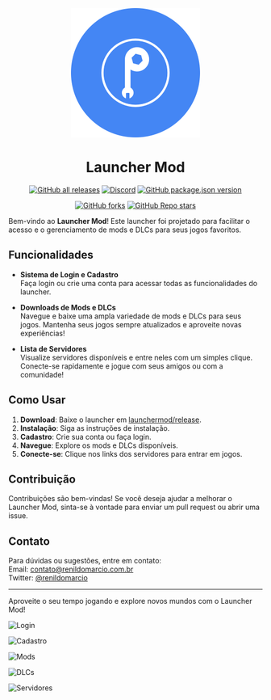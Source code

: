 <p align="center"><img src="build/icon.png" alt="icon-launcher"></p>

<h1 align="center">Launcher Mod</h1>

<p align="center">
  <a href="https://github.com/psycodeliccircus/launchermod/releases"><img src="https://img.shields.io/github/downloads/psycodeliccircus/launchermod/total?style=for-the-badge" alt="GitHub all releases"></a>
  <a href="#"><img src="https://img.shields.io/discord/1109728016336175154?style=for-the-badge" alt="Discord"></a>
  <a href="https://github.com/psycodeliccircus/launchermod/releases"><img src="https://img.shields.io/github/package-json/v/psycodeliccircus/launchermod?style=for-the-badge" alt="GitHub package.json version"></a>
</p>
<p align="center">
  <a href="https://github.com/psycodeliccircus/launchermod/forks"><img src="https://img.shields.io/github/forks/psycodeliccircus/launchermod?style=for-the-badge" alt="GitHub forks"></a>
  <a href="https://github.com/psycodeliccircus/launchermod/stargazers"><img src="https://img.shields.io/github/stars/psycodeliccircus/launchermod?style=for-the-badge" alt="GitHub Repo stars"></a>
</p>

Bem-vindo ao **Launcher Mod**! 
Este launcher foi projetado para facilitar o acesso e o gerenciamento de mods e DLCs para seus jogos favoritos.

## Funcionalidades

- **Sistema de Login e Cadastro**  
  Faça login ou crie uma conta para acessar todas as funcionalidades do launcher.

- **Downloads de Mods e DLCs**  
  Navegue e baixe uma ampla variedade de mods e DLCs para seus jogos. Mantenha seus jogos sempre atualizados e aproveite novas experiências!

- **Lista de Servidores**  
  Visualize servidores disponíveis e entre neles com um simples clique. Conecte-se rapidamente e jogue com seus amigos ou com a comunidade!

## Como Usar

1. **Download**: Baixe o launcher em [launchermod/release](https://github.com/psycodeliccircus/launchermod/release).
2. **Instalação**: Siga as instruções de instalação.
3. **Cadastro**: Crie sua conta ou faça login.
4. **Navegue**: Explore os mods e DLCs disponíveis.
5. **Conecte-se**: Clique nos links dos servidores para entrar em jogos.

## Contribuição

Contribuições são bem-vindas! Se você deseja ajudar a melhorar o Launcher Mod, sinta-se à vontade para enviar um pull request ou abrir uma issue.

## Contato

Para dúvidas ou sugestões, entre em contato:  
Email: [contato@renildomarcio.com.br](mailto:contato@renildomarcio.com.br)  
Twitter: [@renildomarcio](https://twitter.com/renildomarcio)

---

Aproveite o seu tempo jogando e explore novos mundos com o Launcher Mod!


![Login](https://chevereto.renildomarcio.com.br/images/2024/09/30/0f670202de34ab62ed49f281da26a200.png)

![Cadastro](https://chevereto.renildomarcio.com.br/images/2024/09/30/862003a6b94925330083f1189533b55a.png)

![Mods](https://chevereto.renildomarcio.com.br/images/2024/09/30/9c5167834d8f07e9d1bddac9d1e689eb.png)

![DLCs](https://chevereto.renildomarcio.com.br/images/2024/09/30/d04fd8fafa67e889ed73afe1cf0ff192.png)

![Servidores](https://chevereto.renildomarcio.com.br/images/2024/09/30/467bfc5f96ea4221e081ebd0626fd354.png)
